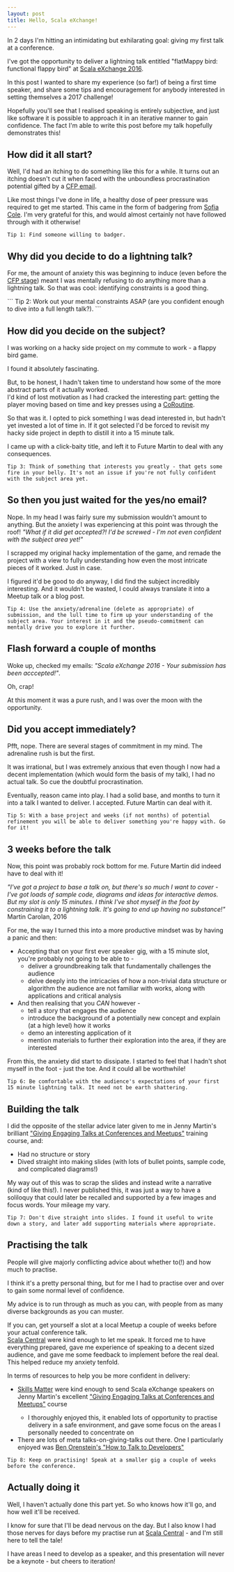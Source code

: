 ```yaml
---
layout: post
title: Hello, Scala eXchange!
---
```


<p>In 2 days I&apos;m hitting an intimidating but exhilarating goal: giving my first talk at a conference.</p>
<p>I&apos;ve got the opportunity to deliver a lightning talk entitled "flatMappy bird: functional flappy bird" at <a target="_blank" href="https://skillsmatter.com/conferences/7432-scala-exchange-2016">Scala eXchange 2016</a>.</p>
<p>In this post I wanted to share my experience (so far!) of being a first time speaker, and share some tips and encouragement for anybody interested in setting themselves a 2017 challenge!</p>
<p>Hopefully you&apos;ll see that I realised speaking is entirely subjective, and just like software it is possible to approach it in an iterative manner to gain confidence. The fact I&apos;m able to write this post before my talk  hopefully demonstrates this!</p>

How did it all start?
----

<p>Well, I&apos;d had an itching to do something like this for a while. It turns out an itching doesn&apos;t cut it when faced with the unboundless procrastination potential gifted by a <a target="_blank" target="_blank" href="https://en.wikipedia.org/wiki/Academic_conference#Organizing_an_academic_conference">CFP email</a>.</p>
<p>Like most things I&apos;ve done in life, a healthy dose of peer pressure was required to get me started. This came in the form of badgering from <a target="_blank" href="http://www.sofiacole.com/">Sofia Cole</a>. I&apos;m very grateful for this, and would almost certainly not have followed through with it otherwise!</p>

```
Tip 1: Find someone willing to badger.
```

Why did you decide to do a lightning talk?
----

<p>For me, the amount of anxiety this was beginning to induce (even before the <a target="_blank" href="https://en.wikipedia.org/wiki/Academic_conference#Organizing_an_academic_conference">CFP stage</a>) meant I was mentally refusing to do anything more than a lightning talk. So that was cool: identifying constraints is a good thing.</p>
```
Tip 2: Work out your mental constraints ASAP (are you confident enough to dive into a full length talk?).
```

How did you decide on the subject?
----

<p>I was working on a hacky side project on my commute to work - a flappy bird game.</p>

<p>I found it absolutely fascinating.</p>
<p>But, to be honest, I hadn&apos;t taken time to understand how some of the more abstract parts of it actually worked.<br/>I&apos;d kind of lost motivation as I had cracked the interesting part: getting the player moving based on time and key presses using a <a target="_blank" href="https://github.com/leonidas/codeblog/blob/master/2012/2012-01-08-streams-coroutines.md">CoRoutine</a>.</p>

<p>So that was it. I opted to pick something I was dead interested in, but hadn&apos;t yet invested a lot of time in. If it got selected I&apos;d be forced to revisit my hacky side project in depth to distill it into a 15 minute talk.</p>

<p>I came up with a click-baity title, and left it to Future Martin to deal with any consequences.</p>

```
Tip 3: Think of something that interests you greatly - that gets some fire in your belly. It's not an issue if you're not fully confident with the subject area yet.
```

So then you just waited for the yes/no email?
----

<p>Nope. In my head I was fairly sure my submission wouldn&apos;t amount to anything. But the anxiety I was experiencing at this point was through the roof! <i>"What if it did get accepted?! I&apos;d be screwed - I&apos;m not even confident with the subject area yet!"</i></p>
<p>I scrapped my original hacky implementation of the game, and remade the project with a view to fully understanding how even the most intricate pieces of it worked. Just in case.</p>
<p>I figured it&apos;d be good to do anyway, I did find the subject incredibly interesting. And it wouldn&apos;t be wasted, I could always translate it into a Meetup talk or a blog post.</p>

```
Tip 4: Use the anxiety/adrenaline (delete as appropriate) of submission, and the lull time to firm up your understanding of the subject area. Your interest in it and the pseudo-commitment can mentally drive you to explore it further.
```

Flash forward a couple of months
----

<p>Woke up, checked my emails: <i>"Scala eXchange 2016 - Your submission has been acccepted!"</i>.</p>

<p>Oh, crap!</p>

<p>At this moment it was a pure rush, and I was over the moon with the opportunity.</p>

Did you accept immediately?
----
<p>Pfft, nope. There are several stages of commitment in my mind. The adrenaline rush is but the first.</p> 
<p>It was irrational, but I was extremely anxious that even though I now had a decent implementation (which would form the basis of my talk), I had no actual talk. So cue the doubtful procrastination.</p>
<p>Eventually, reason came into play. I had a solid base, and months to turn it into a talk I wanted to deliver. I accepted. Future Martin can deal with it.</p>

```
Tip 5: With a base project and weeks (if not months) of potential refinement you will be able to deliver something you're happy with. Go for it!
``` 

3 weeks before the talk
----

<p>Now, this point was probably rock bottom for me. Future Martin did indeed have to deal with it!</p>

<i>&quot;I&apos;ve got a project to base a talk on, but there&apos;s so much I want to cover - I&apos;ve got loads of sample code, diagrams and ideas for interactive demos. But my slot is only 15 minutes. I think I&apos;ve shot myself in the foot by constraining it to a lightning talk. It&apos;s going to end up having no substance!&quot;</i>
Martin Carolan, 2016

<p>For me, the way I turned this into a more productive mindset was by having a panic and then:</p>

* Accepting that on your first ever speaker gig, with a 15 minute slot, you&apos;re probably not going to be able to -
  *  deliver a groundbreaking talk that fundamentally challenges the audience
  *  delve deeply into the intricacies of how a  non-trivial data structure or algorithm the audience are not familiar with works, along with applications and critical analysis
* And then realising that you _CAN_ however -
  * tell a story that engages the audience 
  * introduce the background of a potentially new concept and explain (at a high level) how it works
  * demo an interesting application of it
  * mention materials to further their exploration into the area, if they are interested

From this, the anxiety did start to dissipate. I started to feel that I hadn&apos;t shot myself in the foot - just the toe. And it could all be worthwhile!

```
Tip 6: Be comfortable with the audience's expectations of your first 15 minute lightning talk. It need not be earth shattering.
```

Building the talk
----

<p>I did the opposite of the stellar advice later given to me in Jenny Martin&apos;s brilliant <a target="_blank" href="https://skillsmatter.com/courses/550-how-to-give-technical-talks#programme">"Giving Engaging Talks at Conferences and Meetups"</a> training course, and:</p>

* Had no structure or story
* Dived straight into making slides (with lots of bullet points, sample code, and complicated diagrams!)

My way out of this was to scrap the slides and instead write a narrative (kind of like this!). I never published this, it was just a way to have a soliloquy that could later be recalled and supported by a few images and focus words. Your mileage my vary.

```
Tip 7: Don't dive straight into slides. I found it useful to write down a story, and later add supporting materials where appropriate.  
```

Practising the talk
----

<p>People will give majorly conflicting advice about whether to(!) and how much to practise.</p>

<p>I think it&apos;s a pretty personal thing, but for me I had to practise over and over to gain some normal level of confidence.</p>

<p>
My advice is to run through as much as you can, with people from as many diverse backgrounds as you can muster.
</p>

<p>
If you can, get yourself a slot at a local Meetup a couple of weeks before your actual conference talk. <br/><a target="_blank" href="https://www.meetup.com/Scala-Central/">Scala Central</a> were kind enough to let me speak. It forced me to have everything prepared, gave me experience of speaking to a decent sized audience, and gave me some feedback to implement before the real deal.<br/>This helped reduce my anxiety tenfold.</p>

<p>
In terms of resources to help you be more confident in delivery:

<ul>
<li><a target="_blank" href="https://skillsmatter.com">Skills Matter</a> were kind enough to send Scala eXchange speakers on Jenny Martin&apos;s excellent <a target="_blank" href="https://skillsmatter.com/courses/550-how-to-give-technical-talks#programme">"Giving Engaging Talks at Conferences and Meetups"</a> course</li>
<ul>
<li>I thoroughly enjoyed this, it enabled lots of opportunity to practise delivery in a safe environment, and gave some focus on the areas I personally needed to concentrate on</li>
</ul>
<li>There are lots of meta talks-on-giving-talks out there. One I particularly enjoyed was <a target="_blank" href="https://www.youtube.com/watch?v=l9JXH7JPjR4">Ben Orenstein&apos;s "How to Talk to Developers"</a></li>
</ul>
</p>

```
Tip 8: Keep on practising! Speak at a smaller gig a couple of weeks before the conference.
```

Actually doing it
----

<p>Well, I haven&apos;t actually done this part yet. So who knows how it&apos;ll go, and how well it&apos;ll be received.</p>

<p>I know for sure that I&apos;ll be dead nervous on the day. But I also know I had those nerves for days before my practise run at <a target="_blank" href="https://www.meetup.com/Scala-Central/">Scala Central</a> - and I&apos;m still here to tell the tale!</p>

<p>I have areas I need to develop as a speaker, and this presentation will never be a keynote - but cheers to iteration!</p>


